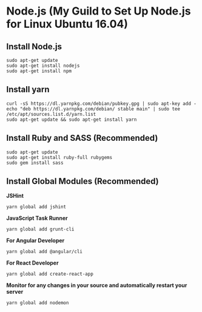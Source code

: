 # Node.js (My Guild to Set Up Node.js for Linux Ubuntu 16.04)

## Install Node.js

```
sudo apt-get update
sudo apt-get install nodejs
sudo apt-get install npm
```

## Install yarn

```
curl -sS https://dl.yarnpkg.com/debian/pubkey.gpg | sudo apt-key add -
echo "deb https://dl.yarnpkg.com/debian/ stable main" | sudo tee /etc/apt/sources.list.d/yarn.list
sudo apt-get update && sudo apt-get install yarn
```

## Install Ruby and SASS (Recommended)

```
sudo apt-get update
sudo apt-get install ruby-full rubygems
sudo gem install sass
```

## Install Global Modules (Recommended)

**JSHint**
```
yarn global add jshint
```

**JavaScript Task Runner**
```
yarn global add grunt-cli
```

**For Angular Developer**
```
yarn global add @angular/cli
```

**For React Developer**
```
yarn global add create-react-app
```

**Monitor for any changes in your source and automatically restart your server**
```
yarn global add nodemon
```